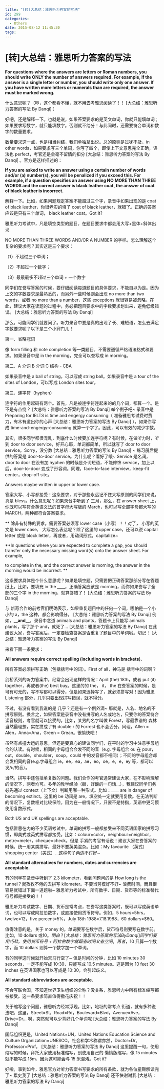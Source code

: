 ```yaml
---
title: "[转]大总结：雅思听力答案的写法"
id: 299
categories: 
  - Others
date: 2015-08-12 11:45:30
tags:
---
```


# [转]大总结：雅思听力答案的写法

**For questions where the answers are letters or Roman numbers, you should write ONLY the number of answers required. For example, if the answer is a single letter or number, you should write only one answer. If you have written more letters or numerals than are required, the answer must be marked wrong.**

什么意思呢？（哼，这个都看不懂，就不用去考雅思阅读了！！ [大总结：雅思听力答案的写法 By Danqi] ）

好吧，还是解释一下。也就是说，如果答案要求的是英文单词，你就只能填单词；如果要求写数字，就只能填数字。否则就不给分！与此同时，还需要符合单词和数字的数量要求。

数量要求这一点，也是相当纠结，我们单独拿出说。总的原则是过犹不及，in other words，如果要求写三个单词，你写了四个，即使上下文意思完全正确，语法也 perfect，考官还是会毫不留情的扣分 [大总结：雅思听力答案的写法 By Danqi] 。官方是这样描述的：

**If you are asked to write an answer using a certain number of words and/or (a) number(s), you will be penalized if you exceed this. For example, if a question specifies an answer using NO MORE THAN THREE WORDS and the correct answer is black leather coat, the answer of coat of black leather is incorrect.**

解释一下。比如，如果问题规定答案不能超过三个字，录音中如果出现的是 coat of black leather，你很老实的填了 coat of black leather，就错了。正确的答案应该是只有三个单词， black leather coat。Got it?

雅思听力考试中，凡是填空类型的题目，在题目要求中都会用大写+黑体+斜体出现

NO MORE THAN THREE WORDS AND/OR A NUMBER 的字样。怎么理解这个复杂的要求呢？其实这是三个要求：

（1）不超过三个单词；

（2）不超过一个数字；

（3）最最最多不超过三个单词 + 一个数字

同学们在誊写答案的时候，要仔细阅读每道题目的具体要求，不能自以为是。因为上文的字数要求是最熟悉的，而另外一些时候则会出现 no more than two words，或者 no more than a number，这些 exceptions 就很容易被忽略。在此，建议大家在读题的过程中，务必把题目要求中的字数要求划出来，避免低级错误。 [大总结：雅思听力答案的写法 By Danqi]

那么，可能同学们就要问了。听力录音中要是真的出现了长、难短语，怎么去满足字数要求呢？以下是三个小窍门儿！

第一、省略冠词

像 form filling 和 note completion 等一类题目，不需要遵循严格语法格式和要求。如果录音中是 in the morning，完全可以誊写成 in morning。

第二、A 介词 B 介词 C 结构 - CBA

如果录音中是 a ball of string，可以写成 string ball。如果录音中是 a tour of the sites of London，可以写成 London sites tour。

第三、连字符（hyphen）

连字符的作用起码有两个。首先，凡是被连字符连起来的的几个词，都算一个。是不是有点绕？ [大总结：雅思听力答案的写法 By Danqi] 举个例子吧~ 录音中是 Preparing for IELTS is time and engergy consuming（ 准备雅思考试费时费力，有木有道出你的心声 [大总结：雅思听力答案的写法 By Danqi] ），如果你写成 time-and-engergy-consuming 就算一个字了。因此，可以有效的减少字数。

其实，很多同学都很混乱，到底什么时候要加连字符呢？有时候，在做听力时，听到 door to door service，好开心耶，单词都简单，所以就写了 door to door service。Sorry，没分数 [大总结：雅思听力答案的写法 By Danqi] ~ 练习册后提供的答案是 door-to-door service。为什么呢？看好了哦~ Service 是名词，door to door 在没有加 hyphen 的时候是介词短语，不能修饰 service，加上以后，door-to-door 变成了形容词。同理，face-to-face interview，keep-fit center，drop-off site。

Answers maybe written in upper or lower case.

答案大写、小写都接受！这条要求，对于那些永远记不住大写原则的同学们来说，真是 bless。什么意思呢？如果录音中听到了 三月，那么，在 answer sheet 上，你既可以写符合英语文法的首字母大写版的 March，也可以写全部字母都大写的 MARCH，两种都符合答案要求。

\*\* 除非有特殊的要求，需要答案必须写 lower case（小写）！！对了， 小写的英文是 lower case， 大写怎么表达呢？除了这里的 upper case，还可以说 capital letter 或是 block letter，再或者，用动词形式，capitalize~

\*\*In questions where you are expected to complete a gap, you should transfer only the necessary missing word(s) onto the answer sheet. For example,

to complete in the, and the correct answer is morning, the answer in the morning would be incorrect. \*\*

这条要求具体是个什么意思呢？如果是填空题，只需要把正确答案那部分写在答题纸上。比如，要填充 in the \_\_\_\_，正确答案应该是 morning，而你如果誊写了全部的三个字 in the morning，就算答错了！ [大总结：雅思听力答案的写法 By Danqi]

与 新奇合作的前考官们明确表示，如果重复题目中的任何一个词，哪怕是一个小小的 a，the 这种，都会影响得分。 [大总结：雅思听力答案的写法 By Danqi] 例如，**\_\_**and**\_\_**，录音中念道 animals and plants，答题卡上只能写 animals plants，写了那个 and，就死了... [大总结：雅思听力答案的写法 By Danqi] 在此建议大家，誊写答案后，一定要检查答案是否重复了题目中的单词哟。切记！ [大总结：雅思听力答案的写法 By Danqi]

来看下面一条要求：

**All answers require correct spelling (including words in brackets).**

所有答案必须拼写正确（包括括号中的词）。First of all，神马是 括号中的词啊？

剑桥系列的听力答案中，经常会出现这样的情况：April (the) 18th，或者 put (it) together，再或者(the) best buy。这里的的 the， it， the 在誊答案的时候，是可有可无的，写不写都可以得分，但是如果选择写了，就必须拼写对！因为雅思 Listening 部分，几乎只要出现拼写错误，就不得分。

不过，有没有看到我说的是 几乎？还是有一个例外滴~ 那就是，人名、地名的不拼写原则。换言之，如果答案是录音中没有拼写的人名或地名，只要你的答案符合读音规则，考官就可以接受的。比如，某男的名字叫做 Forest，写最靠谱的 森林当然最理想，实在拼成了有 double r 的 Forrest 也不会丢分。同理，Allen = Alen，Anna=Ana，Green = Grean。很愉快吧！

虽然有点撞大运的意思，但还是要真心的建议同学们，在平时的学习中注意字母组合的认读。有时候，相同的字母组合会发不同的音（e.g. 字母组合 ou 在 pour，out，double，shoulder，soup，could 中的发音都不相同）；不同的字母组合却会发相同的音(e.g.字母组合 ie，ee，ea，ae，eo，oe，e，e，ey 等，都可以发/i:/的音）。

当然，拼写中还包括单复数的问题。我们合作的考官通常建议大家，在不影响理解的情况下，两者均可。多年的教学经验（额，好酸的一句话...），我建议同学们务必先通过 context（上下文）判断用哪一种形式。比如：\_\_\_\_ are in danger of becoming extinct。这里的 be 动词是 are，填空处一定就要用复数。在无法判断的情况下，复数相对比较保险。因为在一般情况下，只要不是特指，英语中更习惯使用复数形式。

Both US and UK spellings are acceptable.

包括雅思在内的不少英语考试中，单词的拼写一般都接受来不同英语国家的拼写习惯，即美式或英式拼写都接受。比如：colour=color，neighbour=neighbor， metre=meter，cheque=check。但是 手紧的考官有话说！建议大家在誊答案的时候，统一用某类拼写，最好不要英美混杂。比如：My favourite （英式）shopping center（美式）...这种句子两边不讨好~

**All standard alternatives for numbers, dates and currencies are acceptable.**

有的同学在录音中听到了 2.3 kilometer，看到问题问的是 How long is the tunnel？就孜孜不倦的去拼写 kilometer。不要当劳模好不好~ 浪费时间，而且很容易就错过下面一道题啦~ 雅思听力考试中，所有数字、日期、货币等的标准替代符号都是接受的！！

雅思听力考试数字、日期、货币是常考点，在誊写这类答案时，既可以写成英语单词，也可以写成阿拉伯数字，或直接使用货币符号。例如，5 hours=5hrs，twelve=12，five percent=5%，July 18th 1988=7.18.1988，60 dollars=\$60。

值得注意的是，关于 money 的，单词要写在数字后，货币符号则要写在数字前。比如，10 dollars 或$10。明白？ [大总结：雅思听力答案的写法 By Danqi]  同学们要用巧劲，使用货币符号 + 阿拉伯数字就既省时间又省空间。再者，$10 只算一个数字，而 10 dollars 则算一个数字加一个单词。

有的同学这时候就开始天马行空了~ 但是时间的分钟，比如 10 minutes 30 seconds，一定不能写成 10:30，只能写成 10.5 minutes。这是因为 10 feet 30 inches 在英语国家也可以写成是 10:30，会引起歧义。

**All standard abbreviations are acceptable.**

不会写联合国，不知道世界卫生组织的全称？没关系，雅思听力中所有标准缩写都被接受。这一条要求简直值得撒花庆祝！！

关于缩写这个问题，雅思听力经常浮现。比如，地址的常考点 街道，就有多种说法吧，这里，Street=St，Road=Rd，Boulevard=Blvd，Avenue=Ave，Drive=Dr... 啊，突然就可以少背好几个单词呢 [大总结：雅思听力答案的写法 By Danqi]

国际组织更是，United Nations=UN，United Nations Education Science and Culture Organization=UNESCO。社会和学术称谓亦然，Doctor=Dr，Professor=Prof。 [大总结：雅思听力答案的写法 By Danqi] 这里提醒一句，使用缩写的时候，拜托大家使用标准缩写，别使用自己的 懒惰版缩写，像 15 minutes 就不能写成 15m，因为这可能会与 15 米混淆。Got it?

好啦，事到如今，雅思官方对听力答案书写要求的所有条款，就为各位童鞋解读完了~ 累史我了 [大总结：雅思听力答案的写法 By Danqi] 还不快谢谢我 [大总结：雅思听力答案的写法 By Danqi]

